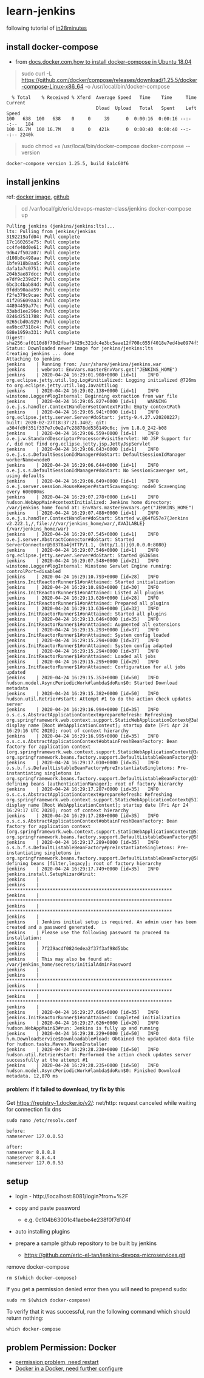 # learn-jenkins

following tutorial of [in28minutes](https://github.com/in28minutes/devops-master-class)


## install docker-compose

- from [docs.docker.com](https://docs.docker.com/compose/install),[how to install docker-compose in Ubuntu 18.04](https://www.digitalocean.com/community/tutorials/how-to-install-docker-compose-on-ubuntu-18-04)

> sudo curl -L https://github.com/docker/compose/releases/download/1.25.5/docker-compose-Linux-x86_64 -o /usr/local/bin/docker-compose
```
  % Total    % Received % Xferd  Average Speed   Time    Time     Time  Current
                                 Dload  Upload   Total   Spent    Left  Speed
100   638  100   638    0     0     39      0  0:00:16  0:00:16 --:--:--   184
100 16.7M  100 16.7M    0     0   421k      0  0:00:40  0:00:40 --:--:-- 2240k
```
> sudo chmod +x /usr/local/bin/docker-compose
> docker-compose --version
```
docker-compose version 1.25.5, build 8a1c60f6
```

## install jenkins

ref: [docker image](https://hub.docker.com/r/jenkins/jenkins), [github](https://github.com/jenkinsci/docker/blob/master/README.md)

> cd /var/local/git/eric/devops-master-class/jenkins
> docker-compose up

```
Pulling jenkins (jenkins/jenkins:lts)...
lts: Pulling from jenkins/jenkins
3192219afd04: Pull complete
17c160265e75: Pull complete
cc4fe40d0e61: Pull complete
9d647f502a07: Pull complete
d108b8c498aa: Pull complete
1bfe918b8aa5: Pull complete
dafa1a7c0751: Pull complete
204b3ae87dcc: Pull complete
e7df9c239d2f: Pull complete
6bc3c4bab84d: Pull complete
0fddb90aaa59: Pull complete
f2fe379c9cae: Pull complete
41f205609aa3: Pull complete
44894459a77c: Pull complete
33abd1ee296e: Pull complete
0246d2531788: Pull complete
0265cbd0a929: Pull complete
ea9bcd7318c4: Pull complete
688e1959a331: Pull complete
Digest: sha256:af0110d8f70d2fbaf9429c321dc4e3bc5aae12f708c655f4018e7ed4be0974f5
Status: Downloaded newer image for jenkins/jenkins:lts
Creating jenkins ... done
Attaching to jenkins
jenkins    | Running from: /usr/share/jenkins/jenkins.war
jenkins    | webroot: EnvVars.masterEnvVars.get("JENKINS_HOME")
jenkins    | 2020-04-24 16:29:01.908+0000 [id=1]	INFO	org.eclipse.jetty.util.log.Log#initialized: Logging initialized @726ms to org.eclipse.jetty.util.log.JavaUtilLog
jenkins    | 2020-04-24 16:29:02.138+0000 [id=1]	INFO	winstone.Logger#logInternal: Beginning extraction from war file
jenkins    | 2020-04-24 16:29:05.827+0000 [id=1]	WARNING	o.e.j.s.handler.ContextHandler#setContextPath: Empty contextPath
jenkins    | 2020-04-24 16:29:05.941+0000 [id=1]	INFO	org.eclipse.jetty.server.Server#doStart: jetty-9.4.27.v20200227; built: 2020-02-27T18:37:21.340Z; git: a304fd9f351f337e7c0e2a7c28878dd536149c6c; jvm 1.8.0_242-b08
jenkins    | 2020-04-24 16:29:06.559+0000 [id=1]	INFO	o.e.j.w.StandardDescriptorProcessor#visitServlet: NO JSP Support for /, did not find org.eclipse.jetty.jsp.JettyJspServlet
jenkins    | 2020-04-24 16:29:06.643+0000 [id=1]	INFO	o.e.j.s.s.DefaultSessionIdManager#doStart: DefaultSessionIdManager workerName=node0
jenkins    | 2020-04-24 16:29:06.644+0000 [id=1]	INFO	o.e.j.s.s.DefaultSessionIdManager#doStart: No SessionScavenger set, using defaults
jenkins    | 2020-04-24 16:29:06.649+0000 [id=1]	INFO	o.e.j.server.session.HouseKeeper#startScavenging: node0 Scavenging every 600000ms
jenkins    | 2020-04-24 16:29:07.278+0000 [id=1]	INFO	hudson.WebAppMain#contextInitialized: Jenkins home directory: /var/jenkins_home found at: EnvVars.masterEnvVars.get("JENKINS_HOME")
jenkins    | 2020-04-24 16:29:07.488+0000 [id=1]	INFO	o.e.j.s.handler.ContextHandler#doStart: Started w.@64f857e7{Jenkins v2.222.1,/,file:///var/jenkins_home/war/,AVAILABLE}{/var/jenkins_home/war}
jenkins    | 2020-04-24 16:29:07.545+0000 [id=1]	INFO	o.e.j.server.AbstractConnector#doStart: Started ServerConnector@50378a4{HTTP/1.1, (http/1.1)}{0.0.0.0:8080}
jenkins    | 2020-04-24 16:29:07.546+0000 [id=1]	INFO	org.eclipse.jetty.server.Server#doStart: Started @6365ms
jenkins    | 2020-04-24 16:29:07.548+0000 [id=21]	INFO	winstone.Logger#logInternal: Winstone Servlet Engine running: controlPort=disabled
jenkins    | 2020-04-24 16:29:10.793+0000 [id=28]	INFO	jenkins.InitReactorRunner$1#onAttained: Started initialization
jenkins    | 2020-04-24 16:29:10.893+0000 [id=30]	INFO	jenkins.InitReactorRunner$1#onAttained: Listed all plugins
jenkins    | 2020-04-24 16:29:13.626+0000 [id=28]	INFO	jenkins.InitReactorRunner$1#onAttained: Prepared all plugins
jenkins    | 2020-04-24 16:29:13.636+0000 [id=32]	INFO	jenkins.InitReactorRunner$1#onAttained: Started all plugins
jenkins    | 2020-04-24 16:29:13.646+0000 [id=35]	INFO	jenkins.InitReactorRunner$1#onAttained: Augmented all extensions
jenkins    | 2020-04-24 16:29:15.293+0000 [id=37]	INFO	jenkins.InitReactorRunner$1#onAttained: System config loaded
jenkins    | 2020-04-24 16:29:15.294+0000 [id=37]	INFO	jenkins.InitReactorRunner$1#onAttained: System config adapted
jenkins    | 2020-04-24 16:29:15.294+0000 [id=37]	INFO	jenkins.InitReactorRunner$1#onAttained: Loaded all jobs
jenkins    | 2020-04-24 16:29:15.295+0000 [id=29]	INFO	jenkins.InitReactorRunner$1#onAttained: Configuration for all jobs updated
jenkins    | 2020-04-24 16:29:15.353+0000 [id=50]	INFO	hudson.model.AsyncPeriodicWork#lambda$doRun$0: Started Download metadata
jenkins    | 2020-04-24 16:29:15.382+0000 [id=50]	INFO	hudson.util.Retrier#start: Attempt #1 to do the action check updates server
jenkins    | 2020-04-24 16:29:16.994+0000 [id=35]	INFO	o.s.c.s.AbstractApplicationContext#prepareRefresh: Refreshing org.springframework.web.context.support.StaticWebApplicationContext@3abf6234: display name [Root WebApplicationContext]; startup date [Fri Apr 24 16:29:16 UTC 2020]; root of context hierarchy
jenkins    | 2020-04-24 16:29:16.995+0000 [id=35]	INFO	o.s.c.s.AbstractApplicationContext#obtainFreshBeanFactory: Bean factory for application context [org.springframework.web.context.support.StaticWebApplicationContext@3abf6234]: org.springframework.beans.factory.support.DefaultListableBeanFactory@3f0c43b7
jenkins    | 2020-04-24 16:29:17.010+0000 [id=35]	INFO	o.s.b.f.s.DefaultListableBeanFactory#preInstantiateSingletons: Pre-instantiating singletons in org.springframework.beans.factory.support.DefaultListableBeanFactory@3f0c43b7: defining beans [authenticationManager]; root of factory hierarchy
jenkins    | 2020-04-24 16:29:17.287+0000 [id=35]	INFO	o.s.c.s.AbstractApplicationContext#prepareRefresh: Refreshing org.springframework.web.context.support.StaticWebApplicationContext@517f82dd: display name [Root WebApplicationContext]; startup date [Fri Apr 24 16:29:17 UTC 2020]; root of context hierarchy
jenkins    | 2020-04-24 16:29:17.288+0000 [id=35]	INFO	o.s.c.s.AbstractApplicationContext#obtainFreshBeanFactory: Bean factory for application context [org.springframework.web.context.support.StaticWebApplicationContext@517f82dd]: org.springframework.beans.factory.support.DefaultListableBeanFactory@58e6a2d0
jenkins    | 2020-04-24 16:29:17.289+0000 [id=35]	INFO	o.s.b.f.s.DefaultListableBeanFactory#preInstantiateSingletons: Pre-instantiating singletons in org.springframework.beans.factory.support.DefaultListableBeanFactory@58e6a2d0: defining beans [filter,legacy]; root of factory hierarchy
jenkins    | 2020-04-24 16:29:17.749+0000 [id=35]	INFO	jenkins.install.SetupWizard#init: 
jenkins    | 
jenkins    | *************************************************************
jenkins    | *************************************************************
jenkins    | *************************************************************
jenkins    | 
jenkins    | Jenkins initial setup is required. An admin user has been created and a password generated.
jenkins    | Please use the following password to proceed to installation:
jenkins    | 
jenkins    | 7f239acdf0824edea2f37f3af98d5bbc
jenkins    | 
jenkins    | This may also be found at: /var/jenkins_home/secrets/initialAdminPassword
jenkins    | 
jenkins    | *************************************************************
jenkins    | *************************************************************
jenkins    | *************************************************************
jenkins    | 
jenkins    | 2020-04-24 16:29:27.605+0000 [id=35]	INFO	jenkins.InitReactorRunner$1#onAttained: Completed initialization
jenkins    | 2020-04-24 16:29:27.626+0000 [id=20]	INFO	hudson.WebAppMain$3#run: Jenkins is fully up and running
jenkins    | 2020-04-24 16:29:28.229+0000 [id=50]	INFO	h.m.DownloadService$Downloadable#load: Obtained the updated data file for hudson.tasks.Maven.MavenInstaller
jenkins    | 2020-04-24 16:29:28.230+0000 [id=50]	INFO	hudson.util.Retrier#start: Performed the action check updates server successfully at the attempt #1
jenkins    | 2020-04-24 16:29:28.235+0000 [id=50]	INFO	hudson.model.AsyncPeriodicWork#lambda$doRun$0: Finished Download metadata. 12,870 ms
```

#### problem: if it failed to download, try fix by this
Get https://registry-1.docker.io/v2/: net/http: request canceled while waiting for connection
fix dns
```
sudo nano /etc/resolv.conf

before:
nameserver 127.0.0.53

after:
nameserver 8.8.8.8
nameserver 8.8.4.4
nameserver 127.0.0.53
```

## setup

- login - http://localhost:8081/login?from=%2F

- copy and paste password 

    - e.g. 0c104b63001c41aebe4e238f0f7d104f

- auto installing plugins

- prepare a sample github repository to be built by jenkins
    - https://github.com/eric-el-tan/jenkins-devops-microservices.git





remove docker-compose
```
rm $(which docker-compose)
```
If you get a permission denied error then you will need to prepend sudo:
```
sudo rm $(which docker-compose)
```
To verify that it was successful, run the following command which should return nothing:
```
which docker-compose
```


## problem Permission: Docker
- [permission problem, need restart](https://blog.51cto.com/daibaiyang119/2436987)
- [Docker in a Docker, need further configure](https://support.cloudbees.com/hc/en-us/articles/360001566111-Set-up-a-Docker-in-Docker-Agent-Template)
